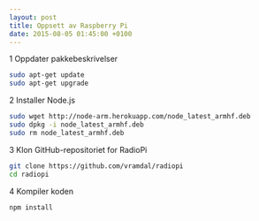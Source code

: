 ```yaml
---
layout: post
title: Oppsett av Raspberry Pi
date: 2015-08-05 01:45:00 +0100
---
```

1 Oppdater pakkebeskrivelser

```bash
sudo apt-get update
sudo apt-get upgrade
```

2 Installer Node.js

```bash
sudo wget http://node-arm.herokuapp.com/node_latest_armhf.deb
sudo dpkg -i node_latest_armhf.deb
sudo rm node_latest_armhf.deb
```

3 Klon GitHub-repositoriet for RadioPi

```bash
git clone https://github.com/vramdal/radiopi
cd radiopi
```

4 Kompiler koden

```bash
npm install
```